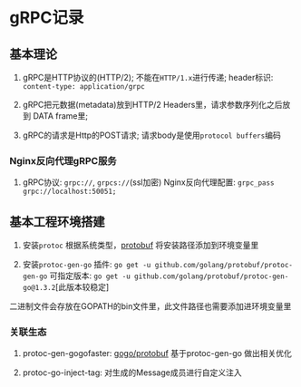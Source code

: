 # gRPC记录

## 基本理论

1. gRPC是HTTP协议的(HTTP/2); 不能在`HTTP/1.x`进行传递; header标识: `content-type: application/grpc`

2. gRPC把元数据(metadata)放到HTTP/2 Headers里，请求参数序列化之后放到 DATA frame里; 

3. gRPC的请求是Http的POST请求; 请求body是使用`protocol buffers`编码

### Nginx反向代理gRPC服务

1. gRPC协议: `grpc://`, `grpcs://`(ssl加密) Nginx反向代理配置: `grpc_pass grpc://localhost:50051;`

## 基本工程环境搭建

1. 安装`protoc` 根据系统类型，[protobuf](https://github.com/protocolbuffers/protobuf/releases) 将安装路径添加到环境变量里

2. 安装`protoc-gen-go` 插件: `go get -u github.com/golang/protobuf/protoc-gen-go` 可指定版本: `go get -u github.com/golang/protobuf/protoc-gen-go@1.3.2`[此版本较稳定]

二进制文件会存放在GOPATH的bin文件里，此文件路径也需要添加进环境变量里

### 关联生态

1. protoc-gen-gogofaster: [gogo/protobuf](https://github.com/gogo/protobuf) 基于protoc-gen-go 做出相关优化

2. protoc-go-inject-tag: 对生成的Message成员进行自定义注入
